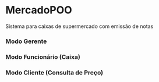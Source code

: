 # MercadoPOO
Sistema para caixas de supermercado com emissão de notas

### Modo Gerente
### Modo Funcionário (Caixa)
### Modo Cliente (Consulta de Preço)
